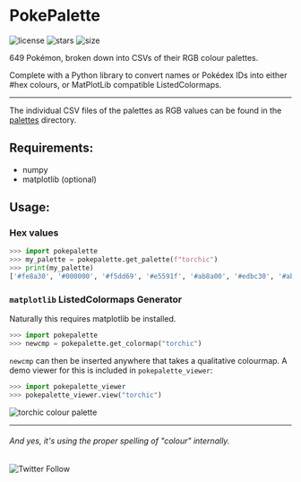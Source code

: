 # PokePalette

![license](https://img.shields.io/github/license/CDWimmer/PokePalette?style=flat-square)
![stars](https://img.shields.io/github/stars/CDWimmer/PokePalette?style=flat-square)
![size](https://img.shields.io/github/languages/code-size/CDWimmer/PokePalette?style=flat-square)

649 Pokémon, broken down into CSVs of their RGB colour palettes. 

Complete with a Python library to convert names or Pokédex IDs into either #hex colours, or MatPlotLib compatible ListedColormaps.

---

The individual CSV files of the palettes as RGB values can be found in the [palettes](/palettes) directory.

## Requirements:
- numpy
- matplotlib (optional)

## Usage:

### Hex values
```python
>>> import pokepalette
>>> my_palette = pokepalette.get_palette(f"torchic")
>>> print(my_palette)
['#fe8a30', '#000000', '#f5dd69', '#e5591f', '#ab8a00', '#edbc30', '#ab400f', '#feab51', '#8a511f', '#7a4917', '#fefefe']
```



### `matplotlib` ListedColormaps Generator
Naturally this requires matplotlib be installed. 
```python
>>> import pokepalette
>>> newcmp = pokepalette.get_colormap("torchic")
```


`newcmp` can then be inserted anywhere that takes a qualitative colourmap. A demo viewer for this is included in `pokepalette_viewer`:

```python
>>> import pokepalette_viewer
>>> pokepalette_viewer.view("torchic")
```
![torchic colour palette](https://i.imgur.com/JEfZjBs.png)

---
###### And yes, it's using the proper spelling of "colour" internally.
![Twitter Follow](https://img.shields.io/twitter/follow/CharlesDWimmer?label=Follow%20me&logoColor=orange&style=social)